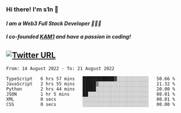 ### Hi there! I'm s1n 👋
#### *I am a Web3 Full Stack Developer 👨🏽‍💻*
#### *I co-founded [KAM1](https://kam1.com) and have a passion in coding!*

[![Twitter URL](https://img.shields.io/twitter/url/https/twitter.com/bukotsunikki.svg?style=social&label=Follow%20%40s1n_s1nstyle)](https://twitter.com/s1n_s1nstyle)
---

<!--START_SECTION:waka-->

```text
From: 14 August 2022 - To: 21 August 2022

TypeScript   6 hrs 57 mins   ████████████▓░░░░░░░░░░░░   50.66 %
JavaScript   2 hrs 55 mins   █████▒░░░░░░░░░░░░░░░░░░░   21.32 %
Python       2 hrs 44 mins   █████░░░░░░░░░░░░░░░░░░░░   20.00 %
JSON         1 hr 5 mins     ██░░░░░░░░░░░░░░░░░░░░░░░   08.01 %
XML          0 secs          ░░░░░░░░░░░░░░░░░░░░░░░░░   00.01 %
CSS          0 secs          ░░░░░░░░░░░░░░░░░░░░░░░░░   00.00 %
```

<!--END_SECTION:waka-->

<!--
**s1nstyle/s1nstyle** is a ✨ _special_ ✨ repository because its `README.md` (this file) appears on your GitHub profile.

Here are some ideas to get you started:

- 🔭 I’m currently working on ...
- 🌱 I’m currently learning ...
- 👯 I’m looking to collaborate on ...
- 🤔 I’m looking for help with ...
- 💬 Ask me about ...
- 📫 How to reach me: ...
- 😄 Pronouns: ...
- ⚡ Fun fact: ...
-->
